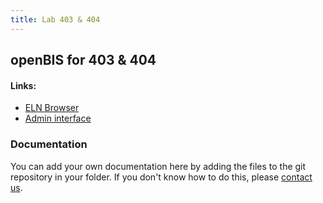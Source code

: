 ```yaml
---
title: Lab 403 & 404
---
```


## openBIS for 403 & 404

#### Links:
- [ELN Browser](https://openbis-empa-lab403-404.ethz.ch/)
- [Admin interface](https://openbis-empa-lab403-404.ethz.ch/openbis/webapp/openbis-ng-ui)

### Documentation

You can add your own documentation here by adding the files to the git repository in your folder.
If you don't know how to do this, please [contact us](/rdm/openbis/support).
